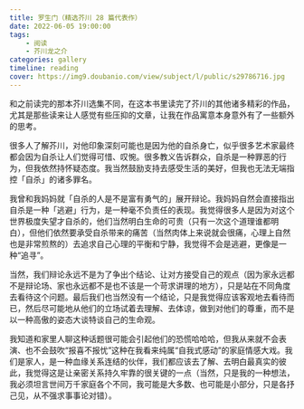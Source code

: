 ```yaml
---
title: 罗生门（精选芥川 28 篇代表作）
date: 2022-06-05 19:00:00
tags:
    - 阅读
    - 芥川龙之介
categories: gallery
timeline: reading
cover: https://img9.doubanio.com/view/subject/l/public/s29786716.jpg
---
```


和之前读完的那本芥川选集不同，在这本书里读完了芥川的其他诸多精彩的作品，尤其是那些读来让人感觉有些压抑的文章，让我在作品寓意本身意外有了一些额外的思考。

很多人了解芥川，对他印象深刻可能也是因为他的自杀身亡，似乎很多艺术家最终都会因为自杀让人们觉得可惜、叹惋。很多教义告诉群众，自杀是一种罪恶的行为，但我依然持怀疑态度。我当然鼓励支持去感受生活的美好，但我也无法无端指控「自杀」的诸多罪名。

我曾和我妈妈就「自杀的人是不是富有勇气的」展开辩论。我妈妈自然会直接指出自杀是一种「逃避」行为，是一种毫不负责任的表现。我觉得很多人是因为对这个世界极度失望才自杀的，他们当然明白生命的可贵（只有一次这个道理谁都明白），但他们依然要承受自杀带来的痛苦（当然肉体上来说就会很痛，心理上自然也是非常煎熬的）去追求自己心理的平衡和宁静，我觉得不会是逃避，更像是一种“追寻”。

当然，我们辩论永远不是为了争出个结论、让对方接受自己的观点（因为家永远都不是辩论场、家也永远都不是也不该是一个苛求讲理的地方），只是站在不同角度去看待这个问题。最后我们也当然没有一个结论，只是我觉得应该客观地去看待而已，然后尽可能地从他们的立场试着去理解、去体谅，做到对他们的尊重，而不是以一种高傲的姿态大谈特谈自己的生命观。

我知道和家里人聊这种话题很可能会引起他们的恐慌哈哈哈，但我从来就不会表演、也不会鼓吹“报喜不报忧”这种在我看来纯属“自我式感动”的家庭情感大戏。我们是家人，是一种血缘关系连结的伙伴，我们都应该去了解、去明白最真实的彼此，我觉得这是让亲密关系持久牢靠的很关键的一点（当然，只是我的一种想法，我必须坦言世间万千家庭各个不同，我可能是大多数、也可能是小部分，只是各抒己见，从不强求事事论对错）。
